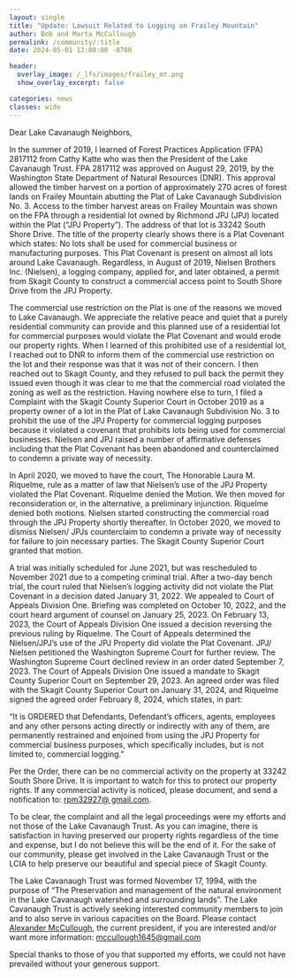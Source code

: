 ```yaml
---
layout: single
title: "Update: Lawsuit Related to Logging on Frailey Mountain"
author: Bob and Marta McCullough
permalink: /community/:title
date: 2024-05-01 12:00:00 -0700

header:
  overlay_image: /_lfs/images/frailey_mt.png
  show_overlay_excerpt: false

categories: news
classes: wide
---
```


Dear Lake Cavanaugh Neighbors,


In the summer of 2019, I learned of Forest
Practices Application (FPA) 2817112 from Cathy Katte
who was then the President of the Lake Cavanaugh
Trust. FPA 2817112 was approved on August 29,
2019, by the Washington State Department of Natural
Resources (DNR). This approval allowed the timber
harvest on a portion of approximately 270 acres of
forest lands on Frailey Mountain abutting the Plat
of Lake Cavanaugh Subdivision No. 3. Access to
the timber harvest areas on Frailey Mountain was
shown on the FPA through a residential lot owned
by Richmond JPJ (JPJ) located within the Plat (“JPJ
Property”). The address of that lot is 33242 South
Shore Drive. The title of the property clearly shows
there is a Plat Covenant which states: No lots shall
be used for commercial business or manufacturing
purposes. This Plat Covenant is present on almost
all lots around Lake Cavanaugh. Regardless, in August
of 2019, Nielsen Brothers Inc. (Nielsen), a logging
company, applied for, and later obtained, a permit
from Skagit County to construct a commercial access
point to South Shore Drive from the JPJ Property.


The commercial use restriction on the Plat
is one of the reasons we moved to Lake Cavanaugh.
We appreciate the relative peace and quiet that
a purely residential community can provide and
this planned use of a residential lot for commercial
purposes would violate the Plat Covenant and would
erode our property rights.	 When I learned of this
prohibited use of a residential lot, I reached out to
DNR to inform them of the commercial use restriction
on the lot and their response was that it was not of
their concern. I then reached out to Skagit County, and
they refused to pull back the permit they issued even
though it was clear to me that the commercial road
violated the zoning as well as the restriction.
Having nowhere else to turn, I filed a Complaint
with the Skagit County Superior Court in October
2019 as a property owner of a lot in the Plat of Lake
Cavanaugh Subdivision No. 3 to prohibit the use of
the JPJ Property for commercial logging purposes
because it violated a covenant that prohibits lots being
used for commercial businesses. Nielsen and JPJ
raised a number of affirmative defenses including
that the Plat Covenant has been abandoned and
counterclaimed to condemn a private way of
necessity.


In April 2020, we moved to have the court,
The Honorable Laura M. Riquelme, rule as a matter
of law that Nielsen’s use of the JPJ Property violated
the Plat Covenant. Riquelme denied the Motion. We
then moved for reconsideration or, in the alternative,
a preliminary injunction. Riquelme denied both
motions. Nielsen started constructing the commercial
road through the JPJ Property shortly thereafter.
In October 2020, we moved to dismiss Nielsen/
JPJs counterclaim to condemn a private way of
necessity for failure to join necessary parties. The
Skagit County Superior Court granted that motion.


A trial was initially scheduled for June 2021,
but was rescheduled to November 2021 due to a
competing criminal trial. After a two-day bench
trial, the court ruled that Nielsen’s logging activity
did not violate the Plat Covenant in a decision dated
January 31, 2022. We appealed to Court of Appeals
Division One. Briefing was completed on October 10,
2022, and the court heard argument of counsel on
January 25, 2023. On February 13, 2023, the Court
of Appeals Division One issued a decision reversing
the previous ruling by Riquelme. The Court of
Appeals determined the Nielsen/JPJ’s use of the
JPJ Property did violate the Plat Covenant. JPJ/
Nielsen petitioned the Washington Supreme Court
for further review. The Washington Supreme Court
declined review in an order dated September 7, 2023.
The Court of Appeals Division One issued a mandate to
Skagit County Superior Court on September 29, 2023.
An agreed order was filed with the Skagit County
Superior Court on January 31, 2024, and Riquelme
signed the agreed order February 8, 2024, which
states, in part:


“It is ORDERED that Defendants, Defendant’s
officers, agents, employees and any other persons acting
directly or indirectly with any of them, are permanently
restrained and enjoined from using the JPJ Property
for commercial business purposes, which specifically
includes, but is not limited to, commercial logging.”


Per the Order, there can be no commercial
activity on the property at 33242 South Shore Drive. It
is important to watch for this to protect our property
rights. If any commercial activity is noticed, please
document, and send a notification to: [rpm32927@
gmail.com](rpm32927@gmail.com).


To be clear, the complaint and all the legal
proceedings were my efforts and not those of the
Lake Cavanaugh Trust. As you can imagine, there is
satisfaction in having preserved our property rights
regardless of the time and expense, but I do not
believe this will be the end of it. For the sake of our
community, please get involved in the Lake Cavanaugh
Trust or the LCIA to help preserve our beautiful and
special piece of Skagit County.


The Lake Cavanaugh Trust was formed
November 17, 1994, with the purpose of “The
Preservation and management of the natural
environment in the Lake Cavanaugh watershed and
surrounding lands”. The Lake Cavanaugh Trust is
actively seeking interested community members to
join and to also serve in various capacities on the
Board. Please contact [Alexander McCullough](mccullough1645@gmail.com), the
current president, if you are interested and/or want
more information: [mccullough1645@gmail.com](mccullough1645@gmail.com)


Special thanks to those of you that supported
my efforts, we could not have prevailed without your
generous support.